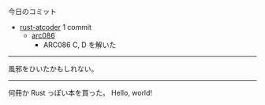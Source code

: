 今日のコミット

- [rust-atcoder](https://github.com/bouzuya/rust-atcoder) 1 commit
  - [arc086](https://github.com/bouzuya/rust-atcoder/commit/96912b82dcb693e0d63125360f12ec7791aef798)
    - ARC086 C, D を解いた

---

風邪をひいたかもしれない。

---

何冊か Rust っぽい本を買った。 Hello, world!
